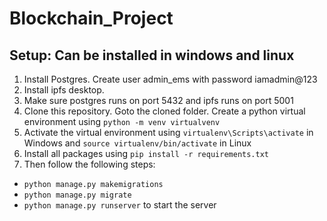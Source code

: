# Blockchain_Project

## Setup: Can be installed in windows and linux
1. Install Postgres. Create user admin_ems with password iamadmin@123
2. Install ipfs desktop.
3. Make sure postgres runs on port 5432 and ipfs runs on port 5001
4. Clone this repository. Goto the cloned folder. Create a python virtual environment using `` python -m venv virtualvenv ``
5. Activate the virtual environment using `` virtualenv\Scripts\activate `` in Windows and `` source virtualenv/bin/activate `` in Linux
6. Install all packages using `` pip install -r requirements.txt ``
7. Then follow the following steps:
- `` python manage.py makemigrations ``
- `` python manage.py migrate ``
- `` python manage.py runserver `` to start the server
